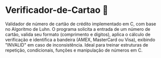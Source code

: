 # Verificador-de-Cartao 🏦
Validador de número de cartão de crédito implementado em C, com base no Algoritmo de Luhn. O programa solicita a entrada de um número de cartão, valida seu formato (comprimento e dígitos), aplica o cálculo de verificação e identifica a bandeira (AMEX, MasterCard ou Visa), exibindo "INVALID" em caso de inconsistência. Ideal para treinar estruturas de repetição, condicionais, funções e manipulação de números em C.
